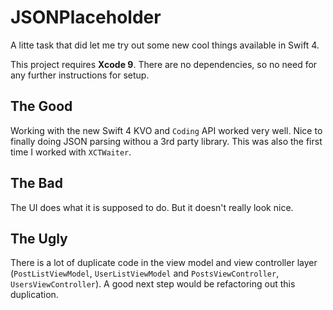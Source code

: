 # JSONPlaceholder

A litte task that did let me try out some new cool things available in Swift 4.

This project requires **Xcode 9**. There are no dependencies, so no need for any further instructions for setup.


## The Good

 Working with the new Swift 4 KVO and `Coding` API worked very well. Nice to finally doing JSON parsing withou a 3rd party library.
 This was also the first time I worked with `XCTWaiter`.

## The Bad

The UI does what it is supposed to do. But it doesn't really look nice.

## The Ugly

There is a lot of duplicate code in the view model and view controller layer (`PostListViewModel`, `UserListViewModel` and `PostsViewController`, `UsersViewController`). A good next step would be refactoring out this duplication.
